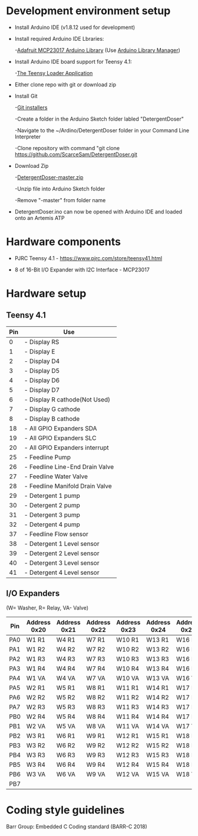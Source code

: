 [comment]: # (# List of development priorities)

# Development environment setup

  * Install Arduino IDE (v1.8.12 used for development)

  * Install required Arduino IDE Lbraries:

    -[Adafruit MCP23017 Arduino Library](https://github.com/adafruit/Adafruit-MCP23017-Arduino-Library) (Use [Arduino Library Manager](https://www.arduino.cc/en/guide/libraries))

  * Install Arduino IDE board support for Teensy 4.1:

    -[The Teensy Loader Application](https://www.pjrc.com/teensy/loader.html)

  * Either clone repo with git or download zip

  * Install Git

    -[Git installers](https://git-scm.com/downloads)

    -Create a folder in the Arduino Sketch folder labled "DetergentDoser"

    -Navigate to the ~/Ardino/DetergentDoser folder in your Command Line Interpreter

    -Clone repository with command "git clone https://github.com/ScarceSam/DetergentDoser.git

  * Download Zip

    -[DetergentDoser-master.zip](https://github.com/ScarceSam/DetergentDoser/archive/master.zip)

    -Unzip file into Arduino Sketch folder

    -Remove "-master" from folder name

  * DetergentDoser.ino can now be opened with Arduino IDE and loaded onto an Artemis ATP

# Hardware components

  * PJRC Teensy 4.1 - https://www.pjrc.com/store/teensy41.html

  * 8 of 16-Bit I/O Expander with I2C Interface - MCP23017


# Hardware setup

## Teensy 4.1
Pin|Use
---------|----------
0|- Display RS
1|- Display E
2|- Display D4
3|- Display D5
4|- Display D6
5|- Display D7
6|- Display R cathode(Not Used)
7|- Display G cathode
8|- Display B cathode
18|- All GPIO Expanders SDA
19|- All GPIO Expanders SLC
20|- All GPIO Expanders interrupt
25|- Feedline Pump
26|- Feedline Line-End Drain Valve
27|- Feedline Water Valve
28|- Feedline Manifold Drain Valve
29|- Detergent 1 pump
30|- Detergent 2 pump
31|- Detergent 3 pump
32|- Detergent 4 pump
37|- Feedline Flow sensor
38|- Detergent 1 Level sensor
39|- Detergent 2 Level sensor
40|- Detergent 3 Level sensor
41|- Detergent 4 Level sensor


## I/O Expanders
(W= Washer, R= Relay, VA- Valve)

Pin|Address 0x20|Address 0x21|Address 0x22|Address 0x23|Address 0x24|Address 0x25|Address 0x26|Address 0x27
---------|----------|----------|----------|----------|----------|----------|----------|----------
PA0|W1 R1|W4 R1|W7 R1|W10 R1|W13 R1|W16 R1|W19 R1|W22 R1
PA1|W1 R2|W4 R2|W7 R2|W10 R2|W13 R2|W16 R2|W19 R2|W22 R2
PA2|W1 R3|W4 R3|W7 R3|W10 R3|W13 R3|W16 R3|W19 R3|W22 R3
PA3|W1 R4|W4 R4|W7 R4|W10 R4|W13 R4|W16 R4|W19 R4|W22 R4
PA4|W1 VA|W4 VA|W7 VA|W10 VA|W13 VA|W16 VA|W19 VA|W22 VA
PA5|W2 R1|W5 R1|W8 R1|W11 R1|W14 R1|W17 R1|W20 R1|W23 R1
PA6|W2 R2|W5 R2|W8 R2|W11 R2|W14 R2|W17 R2|W20 R2|W23 R2
PA7|W2 R3|W5 R3|W8 R3|W11 R3|W14 R3|W17 R3|W20 R3|W23 R3
PB0|W2 R4|W5 R4|W8 R4|W11 R4|W14 R4|W17 R4|W20 R4|W23 R4
PB1|W2 VA|W5 VA|W8 VA|W11 VA|W14 VA|W17 VA|W20 VA|W23 VA
PB2|W3 R1|W6 R1|W9 R1|W12 R1|W15 R1|W18 R1|W21 R1|W24 R1
PB3|W3 R2|W6 R2|W9 R2|W12 R2|W15 R2|W18 R2|W21 R2|W24 R2
PB4|W3 R3|W6 R3|W9 R3|W12 R3|W15 R3|W18 R3|W21 R3|W24 R3
PB5|W3 R4|W6 R4|W9 R4|W12 R4|W15 R4|W18 R4|W21 R4|W24 R4
PB6|W3 VA|W6 VA|W9 VA|W12 VA|W15 VA|W18 VA|W21 VA|W24 VA
PB7|

[comment]: # (# Glossary of project terms)

# Coding style guidelines

Barr Group: Embedded C Coding standard (BARR-C 2018)

[comment]: # (#Tools to be used for source control, builds, integration, testing, and deployment)

[comment]: # (# High-level organization: projects, components, file locations, and naming conventions)
